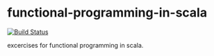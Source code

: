 functional-programming-in-scala
===============================

[![Build Status](https://travis-ci.org/tomer-ben-david/functional-programming-in-scala.svg?branch=master)](https://travis-ci.org/tomer-ben-david/functional-programming-in-scala)

excercises for functional programming in scala.
